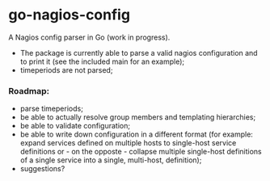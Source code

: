 # go-nagios-config
A Nagios config parser in Go (work in progress).

- The package is currently able to parse a valid nagios configuration and to print it (see the included main for an example);
- timeperiods are not parsed;

### Roadmap:
- parse timeperiods;
- be able to actually resolve group members and templating hierarchies;
- be able to validate configuration;
- be able to write down configuration in a different format (for example: expand services defined on multiple hosts to single-host service definitions or - on the opposte - collapse multiple single-host definitions of a single service into a single, multi-host, definition);
- suggestions?
